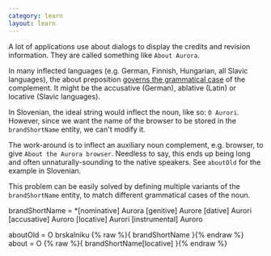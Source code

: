 ```yaml
---
category: learn
layout: learn
---
```


<section class="clearfix">
  <div class="left">
    <p>A lot of applications use about dialogs to display the credits and revision information. They are called something like <code>About Aurora</code>.</p>
    <p>In many inflected languages (e.g. German, Finnish, Hungarian, all Slavic languages), the about preposition <a href="http://en.wikipedia.org/wiki/Case_government">governs the grammatical case</a> of the complement. It might be the accusative (German), ablative (Latin) or locative (Slavic languages).</p>
    <p>In Slovenian, the ideal string would inflect the noun, like so: <code>O Aurori</code>. However, since we want the name of the browser to be stored in the <code class="entity">brandShortName</code> entity, we can't modify it.</p>
    <p>The work-around is to inflect an auxiliary noun complement, e.g. browser, to give <code>About the Aurora browser</code>. Needless to say, this ends up being long and often unnaturally-sounding to the native speakers. See <code class="entity">aboutOld</code> for the example in Slovenian.</p>
    <p>This problem can be easily solved by defining multiple variants of the <code class="entity">brandShortName</code> entity, to match different grammatical cases of the noun.</p>
  </div>
  <div class="right">
    <div class="editor sourceEditor height15"
      id="sourceEditor1"
      data-source="sourceEditor1"
      data-output="output1"
    >brandShortName =
 *[nominative] Aurora
  [genitive] Aurore
  [dative] Aurori
  [accusative] Auroro
  [locative] Aurori
  [instrumental] Auroro

aboutOld = O brskalniku {% raw %}{ brandShortName }{% endraw %}
about = O {% raw %}{ brandShortName[locative] }{% endraw %}
    </div>
    <dl id="output1">
    </dl>
  </div>
</section>
